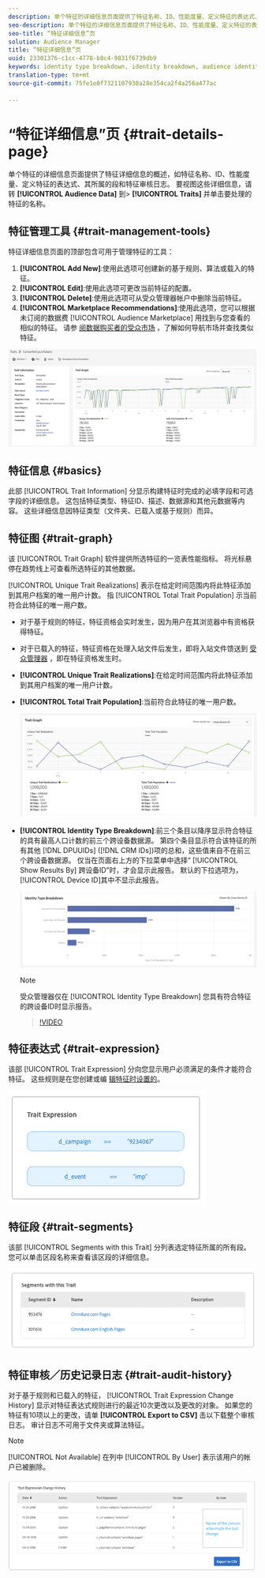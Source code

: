 ```yaml
---
description: 单个特征的详细信息页面提供了特征名称、ID、性能度量、定义特征的表达式、属于特征的段和特征审核日志等信息的概述。 要查看这些详细信息，请转到“受众数据”>“特征”，然后单击要处理的特征的名称。
seo-description: 单个特征的详细信息页面提供了特征名称、ID、性能度量、定义特征的表达式、属于特征的段和特征审核日志等信息的概述。 要查看这些详细信息，请转到“受众数据”>“特征”，然后单击要处理的特征的名称。
seo-title: “特征详细信息”页
solution: Audience Manager
title: “特征详细信息”页
uuid: 23301376-c1cc-4778-b8c4-9831f6739db9
keywords: identity type breakdown, identity breakdown, audience identity reporting
translation-type: tm+mt
source-git-commit: 75fe1e0f7321107930a28e354ca2f4a256a477ac

---
```



# “特征详细信息”页 {#trait-details-page}

单个特征的详细信息页面提供了特征详细信息的概述，如特征名称、ID、性能度量、定义特征的表达式、其所属的段和特征审核日志。 要视图这些详细信息，请转 **[!UICONTROL Audience Data]** 到> **[!UICONTROL Traits]** 并单击要处理的特征的名称。

## 特征管理工具 {#trait-management-tools}

特征详细信息页面的顶部包含可用于管理特征的工具：

1. **[!UICONTROL Add New]**:使用此选项可创建新的基于规则、算法或载入的特征。
2. **[!UICONTROL Edit]**:使用此选项可更改当前特征的配置。
3. **[!UICONTROL Delete]**:使用此选项可从受众管理器帐户中删除当前特征。
4. **[!UICONTROL Marketplace Recommendations]**:使用此选项，您可以根据未订阅的数据费 [!UICONTROL Audience Marketplace] 用找到与您查看的相似的特征。 请参 [阅数据购买者的受众市场](../audience-marketplace/marketplace-data-buyers/marketplace-data-buyers.md) ，了解如何导航市场并查找类似特征。

![基本特征信息](assets/basic-trait-information.png)

## 特征信息 {#basics}

此部 [!UICONTROL Trait Information] 分显示构建特征时完成的必填字段和可选字段的详细信息。 这包括特征类型、特征ID、描述、数据源和其他元数据等内容。 这些详细信息因特征类型（文件夹、已载入或基于规则）而异。

## 特征图 {#trait-graph}

该 [!UICONTROL Trait Graph] 软件提供所选特征的一览表性能指标。 将光标悬停在趋势线上可查看所选特征的其他数据。

[!UICONTROL Unique Trait Realizations] 表示在给定时间范围内将此特征添加到其用户档案的唯一用户计数。 指 [!UICONTROL Total Trait Population] 示当前符合此特征的唯一用户数。

* 对于基于规则的特征，特征资格会实时发生，因为用户在其浏览器中有资格获得特征。
* 对于已载入的特征，特征资格在处理入站文件后发生，即将入站文件馈送到 [受众管理器](../../faq/faq-inbound-data-ingestion.md) ，即在特征资格发生时。
* **[!UICONTROL Unique Trait Realizations]**:在给定时间范围内将此特征添加到其用户档案的唯一用户计数。
* **[!UICONTROL Total Trait Population]**:当前符合此特征的唯一用户数。

   ![特征图](assets/trait-summary.png)

* **[!UICONTROL Identity Type Breakdown]**:前三个条目以降序显示符合特征的具有最高人口计数的前三个跨设备数据源。 第四个条目显示符合该特征的所有其他 [!DNL DPUUIDs] ([!DNL CRM IDs])项的总和，这些值来自不在前三个跨设备数据源。 仅当在页面右上方的下拉菜单中选择“ [!UICONTROL Show Results By] 跨设备ID”时，才会显示此报告。 默认的下拉选项为， [!UICONTROL Device ID]其中不显示此报告。

   ![特征图](assets/trait-identity.png)

   >[!NOTE]
   >
   >受众管理器仅在 [!UICONTROL Identity Type Breakdown] 您具有符合特征的跨设备ID时显示报告。

   >[!VIDEO](https://video.tv.adobe.com/v/27977/)

## 特征表达式 {#trait-expression}

该部 [!UICONTROL Trait Expression] 分向您显示用户必须满足的条件才能符合特征。 这些规则是在您创建或编 [辑特征时设置的](../../features/traits/about-trait-builder.md)。

![](assets/traitExpression.png)

## 特征段 {#trait-segments}

该部 [!UICONTROL Segments with this Trait] 分列表选定特征所属的所有段。 您可以单击区段名称来查看该区段的详细信息。

![](assets/traitSegments.png)

## 特征审核／历史记录日志 {#trait-audit-history}

对于基于规则和已载入的特征， [!UICONTROL Trait Expression Change History] 显示对特征表达式规则进行的最近10次更改以及更改的对象。 如果您的特征有10项以上的更改，请单 **[!UICONTROL Export to CSV]** 击以下载整个审核日志。 审计日志不可用于文件夹或算法特征。

>[!NOTE]
>
>[!UICONTROL Not Available] 在列中 [!UICONTROL By User] 表示该用户的帐户已被删除。

![](assets/traitHistory.png)